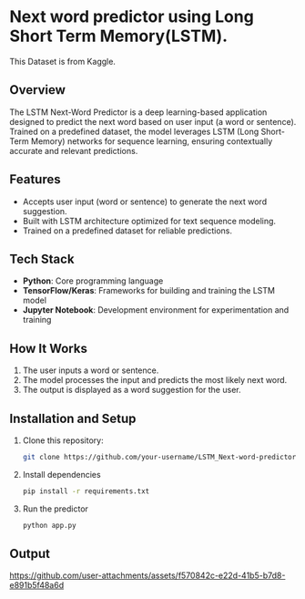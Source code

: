 # Next word predictor using Long Short Term Memory(LSTM).
This Dataset is from Kaggle.
## Overview  
The LSTM Next-Word Predictor is a deep learning-based application designed to predict the next word based on user input (a word or sentence). Trained on a predefined dataset, the model leverages LSTM (Long Short-Term Memory) networks for sequence learning, ensuring contextually accurate and relevant predictions.  

## Features  
- Accepts user input (word or sentence) to generate the next word suggestion.  
- Built with LSTM architecture optimized for text sequence modeling.  
- Trained on a predefined dataset for reliable predictions.  

## Tech Stack  
- **Python**: Core programming language  
- **TensorFlow/Keras**: Frameworks for building and training the LSTM model  
- **Jupyter Notebook**: Development environment for experimentation and training  

## How It Works  
1. The user inputs a word or sentence.  
2. The model processes the input and predicts the most likely next word.  
3. The output is displayed as a word suggestion for the user.  

## Installation and Setup  
1. Clone this repository:  
   ```bash
   git clone https://github.com/your-username/LSTM_Next-word-predictor.git
2. Install dependencies
   ```bash
   pip install -r requirements.txt
3. Run the predictor
   ```bash
   python app.py
## Output

https://github.com/user-attachments/assets/f570842c-e22d-41b5-b7d8-e891b5f48a6d




